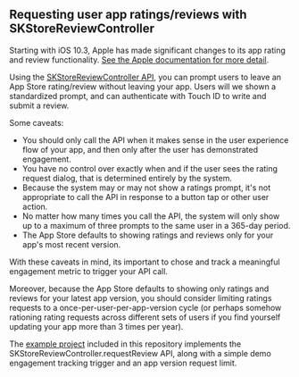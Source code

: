 ## Requesting user app ratings/reviews with SKStoreReviewController

Starting with iOS 10.3, Apple has made significant changes to its app rating and review functionality. [See the Apple documentation for more detail](https://developer.apple.com/app-store/ratings-and-reviews/).

Using the [SKStoreReviewController API](https://developer.apple.com/reference/storekit/skstorereviewcontroller/2851536-requestreview), you can prompt users to leave an App Store rating/review without leaving your app.  Users will we shown a standardized prompt, and can authenticate with Touch ID to write and submit a review. 

Some caveats:
- You should only call the API when it makes sense in the user experience flow of your app, and then only after the user has demonstrated engagement.
- You have no control over exactly when and if the user sees the rating request dialog, that is determined entirely by the system.
- Because the system may or may not show a ratings prompt, it's not appropriate to call the API in response to a button tap or other user action. 
- No matter how many times you call the API, the system will only show up to a maximum of three prompts to the same user in a 365-day period.
- The App Store defaults to showing ratings and reviews only for your app's most recent version.


With these caveats in mind, its important to chose and track a meaningful engagement metric to trigger your API call.  

Moreover, because the App Store defaults to showing only ratings and reviews for your latest app version, you should consider limiting ratings requests to a once-per-user-per-app-version cycle (or perhaps somehow rationing rating requests across different sets of users if you find yourself updating your app more than 3 times per year).  

The [example project](https://github.com/CleverTap/ios-request-review/blob/master/Example/RatingExample/ViewController.swift) included in this repository implements the SKStoreReviewController.requestReview API, along with a simple demo engagement tracking trigger and an app version request limit. 
